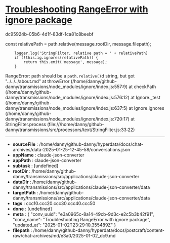 # [Troubleshooting RangeError with ignore package](https://claude.ai/chat/e3a0965c-8a14-49cb-9d3c-e2c5b3b42f91)

dc95924b-05b6-4d1f-83df-1ca81c8beebf

const relativePath = path.relative(message.rootDir, message.filepath);

        logger.log('StringFilter, relative path = ' + relativePath)
        if (!this.ig.ignores(relativePath)) {
            return this.emit('message', message);
        }

RangeError: path should be a `path.relative()`d string, but got "../../../about.md"
    at throwError (/home/danny/github-danny/transmissions/node_modules/ignore/index.js:557:9)
    at checkPath (/home/danny/github-danny/transmissions/node_modules/ignore/index.js:576:12)
    at Ignore._test (/home/danny/github-danny/transmissions/node_modules/ignore/index.js:637:5)
    at Ignore.ignores (/home/danny/github-danny/transmissions/node_modules/ignore/index.js:720:17)
    at StringFilter.process (file:///home/danny/github-danny/transmissions/src/processors/text/StringFilter.js:33:22)

---

* **sourceFile** : /home/danny/github-danny/hyperdata/docs/chat-archives/data-2025-01-25-12-45-58/conversations.json
* **appName** : claude-json-converter
* **appPath** : claude-json-converter
* **subtask** : [undefined]
* **rootDir** : /home/danny/github-danny/transmissions/src/applications/claude-json-converter
* **dataDir** : /home/danny/github-danny/transmissions/src/applications/claude-json-converter/data
* **targetPath** : /home/danny/github-danny/transmissions/src/applications/claude-json-converter/data
* **tags** : ccc10.ccc20.ccc30.ccc40.ccc50
* **done** : [undefined]
* **meta** : {
  "conv_uuid": "e3a0965c-8a14-49cb-9d3c-e2c5b3b42f91",
  "conv_name": "Troubleshooting RangeError with ignore package",
  "updated_at": "2025-01-02T23:29:10.355489Z"
}
* **filepath** : /home/danny/github-danny/hyperdata/docs/postcraft/content-raw/chat-archives/md/e3a0/2025-01-02_dc9.md